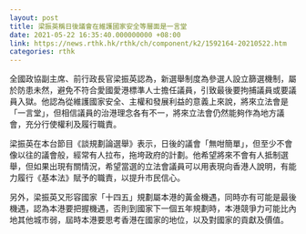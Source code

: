 ```yaml
---
layout: post
title: 梁振英稱日後議會在維護國家安全等層面是一言堂
date: 2021-05-22 16:35:40.000000000 +08:00
link: https://news.rthk.hk/rthk/ch/component/k2/1592164-20210522.htm
categories: rthk
---
```


全國政協副主席、前行政長官梁振英認為，新選舉制度為參選人設立篩選機制，屬於防患未然，避免不符合愛國愛港標準人士擔任議員，引致最後要拘捕議員或要議員入獄。他認為從維護國家安全、主權和發展利益的意義上來說，將來立法會是「一言堂」，但相信議員的治港理念各有不一，將來立法會仍然能夠作為地方議會，充分行使權利及履行職責。

梁振英在本台節目《談規劃論選舉》表示，日後的議會「無咁簡單」，但至少不會像以往的議會般，經常有人拉布，拖垮政府的計劃。他希望將來不會有人抵制選舉，但如果出現有關情況，希望當選的立法會議員可以用表現向香港人說明，有能力履行《基本法》賦予的職責，以提升市民信心。

另外，梁振英又形容國家「十四五」規劃屬本港的黃金機遇，同時亦有可能是最後機遇，認為本港要把握機遇，否則到國家下一個五年規劃時，本港競爭力可能比內地其他城市弱，屆時本港要思考香港在國家的地位，以及對國家的貢獻及價值。
